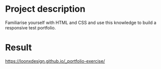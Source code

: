 # Project description

Familiarise yourself with HTML and CSS and use this knowledge to build a responsive test portfolio.

# Result

https://loonxdesign.github.io/_portfolio-exercise/
